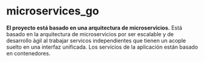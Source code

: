 # microservices_go

<b>El proyecto está basado en una arquitectura de microservicios.</b>
Está basado en la arquitectura de microservicios por ser escalable y de desarrollo àgil al trabajar servicos  independientes que tienen un acople suelto en una interfaz unificada.
Los servicios de la aplicación están basado en contenedores.



